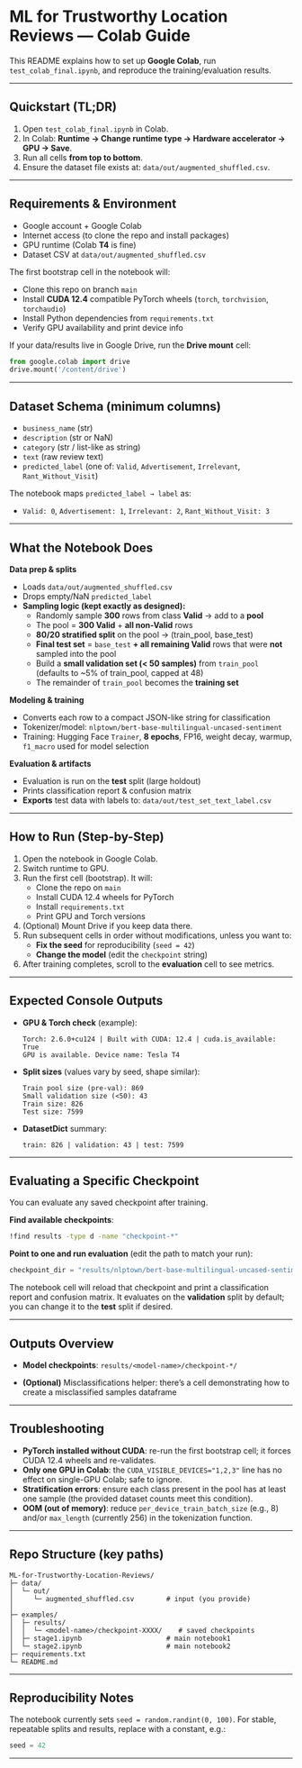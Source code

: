 # ML for Trustworthy Location Reviews — Colab Guide



This README explains how to set up **Google Colab**, run `test_colab_final.ipynb`, and reproduce the training/evaluation results.

---

## Quickstart (TL;DR)

1. Open `test_colab_final.ipynb` in Colab.
2. In Colab: **Runtime → Change runtime type → Hardware accelerator → GPU → Save**.
3. Run all cells **from top to bottom**.
4. Ensure the dataset file exists at: `data/out/augmented_shuffled.csv`.

---

## Requirements & Environment

- Google account + Google Colab
- Internet access (to clone the repo and install packages)
- GPU runtime (Colab **T4** is fine)
- Dataset CSV at `data/out/augmented_shuffled.csv`

The first bootstrap cell in the notebook will:

- Clone this repo on branch `main`
- Install **CUDA 12.4** compatible PyTorch wheels (`torch`, `torchvision`, `torchaudio`)
- Install Python dependencies from `requirements.txt`
- Verify GPU availability and print device info

If your data/results live in Google Drive, run the **Drive mount** cell:

```python
from google.colab import drive
drive.mount('/content/drive')
```

---

## Dataset Schema (minimum columns)

- `business_name` (str)
- `description` (str or NaN)
- `category` (str / list-like as string)
- `text` (raw review text)
- `predicted_label` (one of: `Valid`, `Advertisement`, `Irrelevant`, `Rant_Without_Visit`)

The notebook maps `predicted_label → label` as:

- `Valid: 0`, `Advertisement: 1`, `Irrelevant: 2`, `Rant_Without_Visit: 3`

---

## What the Notebook Does

**Data prep & splits**

- Loads `data/out/augmented_shuffled.csv`
- Drops empty/NaN `predicted_label`
- **Sampling logic (kept exactly as designed):**
  - Randomly sample **300** rows from class **Valid** → add to a **pool**
  - The pool = **300 Valid** + **all non-Valid** rows
  - **80/20 stratified split** on the pool → (train\_pool, base\_test)
  - **Final test set** = `base_test` **+ all remaining Valid** rows that were **not** sampled into the pool
  - Build a **small validation set (< 50 samples)** from `train_pool` (defaults to \~5% of train\_pool, capped at 48)
  - The remainder of `train_pool` becomes the **training set**

**Modeling & training**

- Converts each row to a compact JSON-like string for classification
- Tokenizer/model: `nlptown/bert-base-multilingual-uncased-sentiment`
- Training: Hugging Face `Trainer`, **8 epochs**, FP16, weight decay, warmup, `f1_macro` used for model selection

**Evaluation & artifacts**

- Evaluation is run on the **test** split (large holdout)
- Prints classification report & confusion matrix
- **Exports** test data with labels to: `data/out/test_set_text_label.csv`

---

## How to Run (Step-by-Step)

1. Open the notebook in Google Colab.
2. Switch runtime to GPU.
3. Run the first cell (bootstrap). It will:
   - Clone the repo on `main`
   - Install CUDA 12.4 wheels for PyTorch
   - Install `requirements.txt`
   - Print GPU and Torch versions
4. (Optional) Mount Drive if you keep data there.
5. Run subsequent cells in order without modifications, unless you want to:
   - **Fix the seed** for reproducibility (`seed = 42`)
   - **Change the model** (edit the `checkpoint` string)
6. After training completes, scroll to the **evaluation** cell to see metrics.

---

## Expected Console Outputs

- **GPU & Torch check** (example):
  ```
  Torch: 2.6.0+cu124 | Built with CUDA: 12.4 | cuda.is_available: True
  GPU is available. Device name: Tesla T4
  ```
- **Split sizes** (values vary by seed, shape similar):
  ```
  Train pool size (pre-val): 869
  Small validation size (<50): 43
  Train size: 826
  Test size: 7599
  ```
- **DatasetDict** summary:
  ```
  train: 826 | validation: 43 | test: 7599
  ```

---

## Evaluating a Specific Checkpoint

You can evaluate any saved checkpoint after training.

**Find available checkpoints**:

```bash
!find results -type d -name "checkpoint-*"
```

**Point to one and run evaluation** (edit the path to match your run):

```python
checkpoint_dir = "results/nlptown/bert-base-multilingual-uncased-sentiment-952pm/checkpoint-3339"
```

The notebook cell will reload that checkpoint and print a classification report and confusion matrix. It evaluates on the **validation** split by default; you can change it to the **test** split if desired.

---

## Outputs Overview

- **Model checkpoints**: `results/<model-name>/checkpoint-*/`

- **(Optional)** Misclassifications helper: there’s a cell demonstrating how to create a misclassified samples dataframe&#x20;

---

## Troubleshooting

- **PyTorch installed without CUDA**: re-run the first bootstrap cell; it forces CUDA 12.4 wheels and re-validates.
- **Only one GPU in Colab**: the `CUDA_VISIBLE_DEVICES="1,2,3"` line has no effect on single-GPU Colab; safe to ignore.
- **Stratification errors**: ensure each class present in the pool has at least one sample (the provided dataset counts meet this condition).
- **OOM (out of memory)**: reduce `per_device_train_batch_size` (e.g., 8) and/or `max_length` (currently 256) in the tokenization function.

---

## Repo Structure (key paths)

```
ML-for-Trustworthy-Location-Reviews/
├─ data/
│  └─ out/
│     └─ augmented_shuffled.csv        # input (you provide)
│    
├─ examples/
│  ├─ results/
│  │  └─ <model-name>/checkpoint-XXXX/    # saved checkpoints
│  ├─ stage1.ipynb                     # main notebook1
│  └─ stage2.ipynb                     # main notebook2
├─ requirements.txt
└─ README.md
```

---

## Reproducibility Notes

The notebook currently sets `seed = random.randint(0, 100)`. For stable, repeatable splits and results, replace with a constant, e.g.:

```python
seed = 42
```

---

